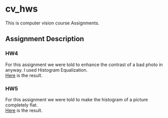 # cv_hws
This is computer vision course Assignments.

## Assignment Description

### HW4
For this assignment we were told to enhance the contrast of a bad photo in anyway. I used Histogram Equalization.  
[Here](HW4/README.md) is the result.

### HW5 
For this assignment we were told to make the histogram of a picture completely flat.  
[Here](HW5/README.md) is the result.
